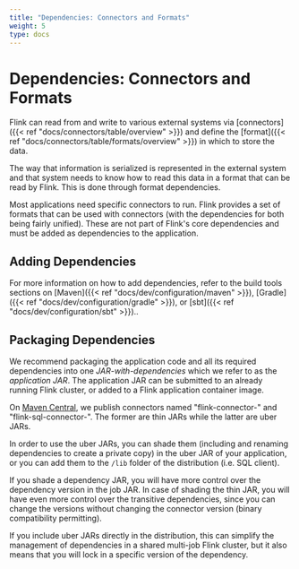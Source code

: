 ```yaml
---
title: "Dependencies: Connectors and Formats"
weight: 5
type: docs
---
```

<!--
Licensed to the Apache Software Foundation (ASF) under one
or more contributor license agreements.  See the NOTICE file
distributed with this work for additional information
regarding copyright ownership.  The ASF licenses this file
to you under the Apache License, Version 2.0 (the
"License"); you may not use this file except in compliance
with the License.  You may obtain a copy of the License at

  http://www.apache.org/licenses/LICENSE-2.0

Unless required by applicable law or agreed to in writing,
software distributed under the License is distributed on an
"AS IS" BASIS, WITHOUT WARRANTIES OR CONDITIONS OF ANY
KIND, either express or implied.  See the License for the
specific language governing permissions and limitations
under the License.
-->

# Dependencies: Connectors and Formats

Flink can read from and write to various external systems via [connectors]({{< ref "docs/connectors/table/overview" >}})
and define the [format]({{< ref "docs/connectors/table/formats/overview" >}}) in which to store the 
data.  

The way that information is serialized is represented in the external system and that system needs
to know how to read this data in a format that can be read by Flink.  This is done through format 
dependencies.

Most applications need specific connectors to run. Flink provides a set of formats that can be used 
with connectors (with the dependencies for both being fairly unified). These are not part of Flink's 
core dependencies and must be added as dependencies to the application.

## Adding Dependencies 

For more information on how to add dependencies, refer to the build tools sections on [Maven]({{< ref "docs/dev/configuration/maven" >}}),
[Gradle]({{< ref "docs/dev/configuration/gradle" >}}), or [sbt]({{< ref "docs/dev/configuration/sbt" >}})..

## Packaging Dependencies

We recommend packaging the application code and all its required dependencies into one *JAR-with-dependencies*
which we refer to as the *application JAR*. The application JAR can be submitted to an already running
Flink cluster, or added to a Flink application container image.

On [Maven Central](https://search.maven.org), we publish connectors named "flink-connector-<NAME>" and
"flink-sql-connector-<NAME>". The former are thin JARs while the latter are uber JARs.

In order to use the uber JARs, you can shade them (including and renaming dependencies to create a 
private copy) in the uber JAR of your application, or you can add them to the `/lib` folder of the 
distribution (i.e. SQL client).

If you shade a dependency JAR, you will have more control over the dependency version in the job JAR. 
In case of shading the thin JAR, you will have even more control over the transitive dependencies, 
since you can change the versions without changing the connector version (binary compatibility permitting).

If you include uber JARs directly in the distribution, this can simplify the management of dependencies 
in a shared multi-job Flink cluster, but it also means that you will lock in a specific version of the 
dependency.
